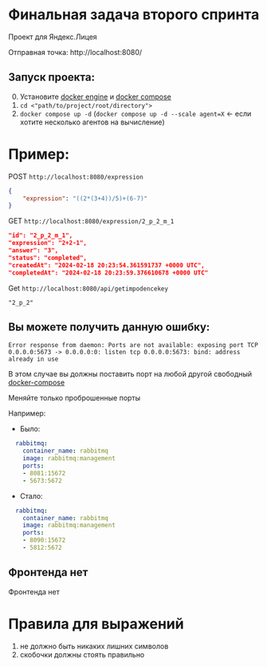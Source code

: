 # Финальная задача второго спринта

Проект для Яндекс.Лицея

Отправная точка: http://localhost:8080/
## Запуск проекта: 
0) Установите [docker engine](https://docs.docker.com/engine/install/) и [docker compose](https://docs.docker.com/compose/install/)
1) `cd <"path/to/project/root/directory">`
2) `docker compose up -d` (`docker compose up -d --scale agent=X` <- если хотите несколько агентов на вычисление)

# Пример:
POST `http://localhost:8080/expression`
```json
{
    "expression": "((2*(3+4))/5)+(6-7)"
}
```

GET `http://localhost:8080/expression/2_p_2_m_1`
```json
"id": "2_p_2_m_1",
"expression": "2+2-1",
"answer": "3",
"status": "completed",
"createdAt": "2024-02-18 20:23:54.361591737 +0000 UTC",
"completedAt": "2024-02-18 20:23:59.376610678 +0000 UTC"
```


Get `http://localhost:8080/api/getimpodencekey`
```
"2_p_2"
```
## Вы можете получить данную ошибку: 

`Error response from daemon: Ports are not available: exposing port TCP 0.0.0.0:5673 -> 0.0.0.0:0: listen tcp 0.0.0.0:5673: bind: address already in use`

В этом случае вы должны поставить порт на любой другой свободный [docker-compose](docker-compose.yml)

Меняйте только проброшенные порты

Например:
- Было:
```yaml
  rabbitmq:
    container_name: rabbitmq
    image: rabbitmq:management
    ports:
    - 8081:15672
    - 5673:5672
```
- Стало:
```yaml
  rabbitmq:
    container_name: rabbitmq
    image: rabbitmq:management
    ports:
    - 8090:15672
    - 5812:5672
```

## Фронтенда нет

Фронтенда нет

# Правила для выражений

1) не должно быть никаких лишних символов
2) скобочки должны стоять правильно
